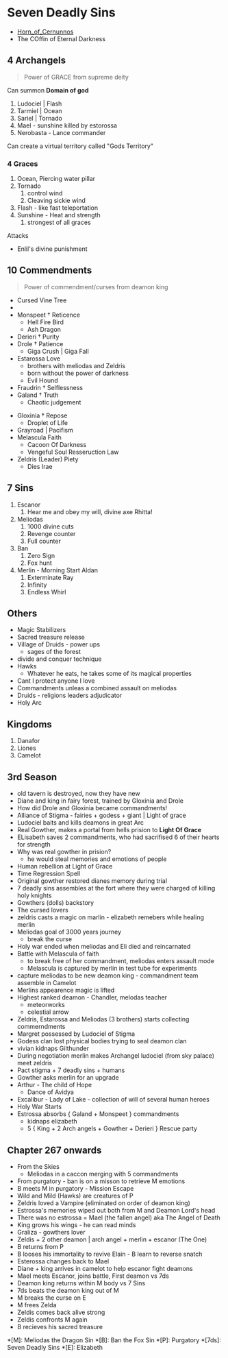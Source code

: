 # Seven Deadly Sins

* [Horn_of_Cernunnos](https://nanatsu-no-taizai.fandom.com/wiki/Horn_of_Cernunnos)
* The COffin of Eternal Darkness

## 4 Archangels

> Power of GRACE from supreme deity

Can summon **Domain of god**

1. Ludociel | Flash
2. Tarmiel | Ocean
3. Sariel | Tornado
4. Mael - sunshine killed by estorossa
5. Nerobasta - Lance commander

Can create a virtual territory called "Gods Territory"

### 4 Graces

1. Ocean, Piercing water pillar
2. Tornado
   1. control wind
   2. Cleaving sickie wind
3. Flash - like fast teleportation
4. Sunshine - Heat and strength
   1. strongest of all graces

Attacks

* Enlil's divine punishment


## 10 Commendments

> Power of commendment/curses from deamon king

* Cursed Vine Tree
*
* Monspeet † Reticence
  * Hell Fire Bird
  * Ash Dragon
* Derieri † Purity
* Drole † Patience
  * Giga Crush | Giga Fall
* Estarossa Love
  * brothers with meliodas and Zeldris
  * born without the power of darkness
  * Evil Hound
* Fraudrin † Selflessness
* Galand † Truth
  * Chaotic judgement
- Gloxinia † Repose
  * Droplet of Life
- Grayroad | Pacifism
- Melascula Faith
  * Cacoon Of Darkness
  * Vengeful Soul Resseruction Law
- Zeldris (Leader) Piety
  - Dies Irae

## 7 Sins

1. Escanor
   1.  Hear me and obey my will, divine axe Rhitta!
2.  Meliodas
    1.  1000 divine cuts
    2. Revenge counter
    3. Full counter
3. Ban
   1. Zero Sign
   2. Fox hunt
4. Merlin - Morning Start Aldan
   1. Exterminate Ray
   2. Infinity
   3. Endless Whirl

## Others

* Magic Stabilizers
* Sacred treasure release
* Village of Druids - power ups
  * sages of the forest
* divide and conquer technique
* Hawks
  * Whatever he eats, he takes some of its magical properties
* Cant I protect anyone I love
* Commandments unleas a combined assault on meliodas
* Druids - religions leaders adjudicator
* Holy Arc

## Kingdoms

1. Danafor
2. Liones
3. Camelot


## 3rd Season

* old tavern is destroyed, now they have new
* Diane and king in fairy forest, trained by Gloxinia and Drole
* How did Drole and Gloxinia became commandments!
* Alliance of Stigma - fairies + godess + giant | Light of grace
* Ludociel baits and kills deamons in great Arc
* Real Gowther, makes a portal from  hells prision to **Light Of Grace**
* ELisabeth saves 2 commandments, who had sacrifised 6 of their hearts for strength
* Why was real gowther in prision?
  * he would steal memories and emotions of people
* Human rebellion at Light of Grace
* Time Regression Spell
* Original gowther restored dianes memory during trial
* 7 deadly sins assembles at the fort where they were charged of killing holy knights
* Gowthers (dolls) backstory
* The cursed lovers
* zeldris casts a magic on marlin - elizabeth remebers while healing merlin
* Meliodas goal of 3000 years journey
  * break the curse
* Holy war ended when meliodas and Eli died and reincarnated
* Battle with Melascula of faith
  * to break free of her commandment, meliodas enters assault mode
  * Melascula is captured by merlin in test tube for experiments
* capture meliodas to be new deamon king - commandment team assemble in Camelot
* Merlins appearence magic is lifted
* Highest ranked deamon - Chandler, melodas teacher
  * meteorworks
  * celestial arrow
* Zeldris, Estarossa and Meliodas (3 brothers) starts collecting commerndments
* Margret possessed by Ludociel of Stigma
* Godess clan lost physical bodies trying to seal deamon clan
* vivian kidnaps Gilthunder
* During negotiation merlin makes Archangel ludociel (from sky palace) meet zeldris
* Pact stigma + 7 deadly sins + humans
* Gowther asks merlin for an upgrade
* Arthur - The child of Hope
  * Dance of Avidya
* Excalibur - Lady of Lake - collection of will of several human heroes
* Holy War Starts
* Estrossa absorbs { Galand + Monspeet } commandments
  * kidnaps elizabeth
  * 5 { King + 2 Arch angels + Gowther + Derieri } Rescue party

## Chapter 267  onwards

* From the Skies
  * Meliodas in a caccon merging with 5 commandments
* From purgatory - ban is on a misson to retrieve M emotions
* B meets M in purgatory - Mission Escape
* Wild and Mild (Hawks) are creatures of P
* Zeldris loved a Vampire (eliminated on order of deamon king)
* Estrossa's memories wiped out both from M and Deamon Lord's head
* There was no estrossa = Mael (the fallen angel) aka The Angel of Death
* King grows his wings - he can read minds
* Graliza - gowthers lover
* Zeldis + 2 other deamon | arch angel + merlin + escanor (The One)
* B returns from P
* B looses his immortality to revive Elain - B  learn to reverse snatch
* Esterossa changes back to Mael
* Diane + king arrives in camelot to help escanor fight deamons
* Mael meets Escanor, joins battle, First deamon vs 7ds
* Deamon king returns within M body vs 7 Sins
* 7ds beats the deamon king out of M
* M breaks the curse on E
* M frees Zelda
* Zeldis comes back alive strong
* Zeldis confronts M again
* B recieves his sacred treasure


*[M]: Meliodas the Dragon Sin
*[B]: Ban the Fox Sin
*[P]: Purgatory
*[7ds]: Seven Deadly Sins
*[E]: Elizabeth